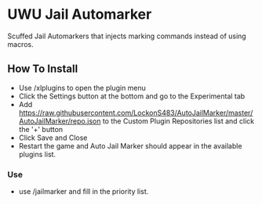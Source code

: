 # UWU Jail Automarker
Scuffed Jail Automarkers that injects marking commands instead of using macros.

## How To Install
* Use /xlplugins to open the plugin menu
* Click the Settings button at the bottom and go to the Experimental tab
* Add https://raw.githubusercontent.com/LockonS483/AutoJailMarker/master/AutoJailMarker/repo.json to the Custom Plugin Repositories list and click the '+' button
* Click Save and Close
* Restart the game and Auto Jail Marker should appear in the available plugins list.

### Use
* use /jailmarker and fill in the priority list.
